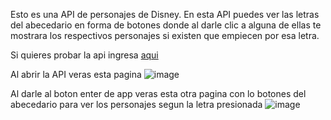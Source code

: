Esto es una API de personajes de Disney.
En esta API puedes ver las letras del abecedario en forma de botones donde al darle clic a alguna de ellas te mostrara los respectivos personajes si existen que empiecen por esa letra.

Si quieres probar la api ingresa [aqui](https://idyllic-twilight-d0aa31.netlify.app/)

Al abrir la API veras esta pagina
![image](https://github.com/user-attachments/assets/34575c55-4cde-4ef5-8511-3c3f5494815b) 

Al darle al boton enter de app veras esta otra pagina con lo botones del abecedario para ver los personajes segun la letra presionada
![image](https://github.com/user-attachments/assets/2fe56818-0ff9-4579-89ed-1fde22d9c2ed)
